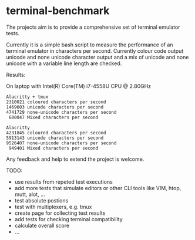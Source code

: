 # terminal-benchmark

The projects aim is to provide a comprehensive set of terminal emulator tests.

Currently it is a simple bash script to measure the performance of an terminal emulator in characters per second.
Currently colour code output unicode and none unicode character output and a mix of unicode and none unicode
with a variable line length are checked.

Results:

On laptop with Intel(R) Core(TM) i7-4558U CPU @ 2.80GHz

```
Alacritty + tmux
2310021 coloured characters per second
1469603 unicode characters per second
4741729 none-unicode characters per second
 680047 Mixed characters per second
```

```
Alacritty
4231845 coloured characters per second
5913143 unicode characters per second
9526407 none-unicode characters per second
 949401 Mixed characters per second
```

Any feedback and help to extend the project is welcome.

TODO:
* use results from repeted test executions
* add more tests that simulate editors or other CLI tools like VIM, htop, mutt, alot, ...
* test absolute postions
* test with multiplexers, e.g. tmux
* create page for collecting test results
* add tests for checking terminal compatibility
* calculate overall score
* ...
